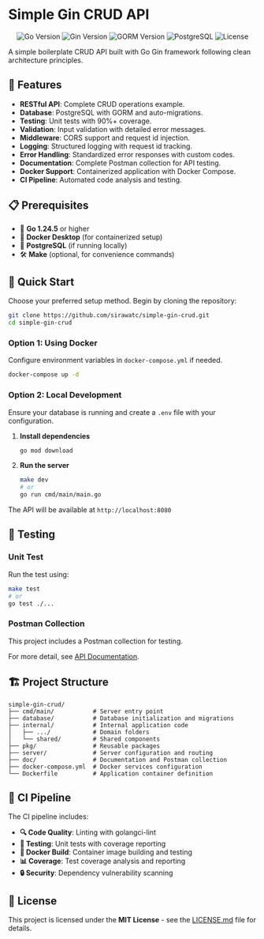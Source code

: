 # Simple Gin CRUD API

<div align="center">
  <img src="https://img.shields.io/badge/Go-1.24.5-blue.svg" alt="Go Version">
  <img src="https://img.shields.io/badge/Gin-1.10.1-green.svg" alt="Gin Version">
  <img src="https://img.shields.io/badge/GORM-1.30.1-orange.svg" alt="GORM Version">
  <img src="https://img.shields.io/badge/coverage-90%25-brightgreen.svg" alt="PostgreSQL">
  <img src="https://img.shields.io/badge/License-MIT-green.svg" alt="License">
</div>

A simple boilerplate CRUD API built with Go Gin framework following clean architecture principles.

## 🎯 Features

- **RESTful API**: Complete CRUD operations example.
- **Database**: PostgreSQL with GORM and auto-migrations.
- **Testing**: Unit tests with 90%+ coverage.
- **Validation**: Input validation with detailed error messages.
- **Middleware**: CORS support and request id injection.
- **Logging**: Structured logging with request id tracking.
- **Error Handling**: Standardized error responses with custom codes.
- **Documentation**: Complete Postman collection for API testing.
- **Docker Support**: Containerized application with Docker Compose.
- **CI Pipeline**: Automated code analysis and testing.

## 📋 Prerequisites

- 🐹 **Go 1.24.5** or higher  
- 🐳 **Docker Desktop** (for containerized setup)
- 🐘 **PostgreSQL** (if running locally)
- 🛠️ **Make** (optional, for convenience commands)

## 🚀 Quick Start

Choose your preferred setup method. Begin by cloning the repository:

```bash
git clone https://github.com/sirawatc/simple-gin-crud.git
cd simple-gin-crud
```

### Option 1: Using Docker

Configure environment variables in `docker-compose.yml` if needed.

```bash
docker-compose up -d
```

### Option 2: Local Development

Ensure your database is running and create a `.env` file with your configuration.

1. **Install dependencies**
   ```bash
   go mod download
   ```

2. **Run the server**
   ```bash
   make dev
   # or
   go run cmd/main/main.go
   ```

The API will be available at `http://localhost:8080`

## 🧪 Testing

### Unit Test

Run the test using:

```bash
make test
# or
go test ./...
```

### Postman Collection

This project includes a Postman collection for testing.

For more detail, see [API Documentation](doc/README.md).

## 🏗️ Project Structure

```
simple-gin-crud/
├── cmd/main/           # Server entry point
├── database/           # Database initialization and migrations
├── internal/           # Internal application code
│   ├── .../            # Domain folders
│   └── shared/         # Shared components
├── pkg/                # Reusable packages
├── server/             # Server configuration and routing
├── doc/                # Documentation and Postman collection
├── docker-compose.yml  # Docker services configuration
└── Dockerfile          # Application container definition
```

## 🔄 CI Pipeline

The CI pipeline includes:

- **🔍 Code Quality**: Linting with golangci-lint
- **🧪 Testing**: Unit tests with coverage reporting
- **🐳 Docker Build**: Container image building and testing
- **📊 Coverage**: Test coverage analysis and reporting
- **🔒 Security**: Dependency vulnerability scanning

## 📄 License

This project is licensed under the **MIT License** - see the [LICENSE.md](LICENSE.md) file for details.